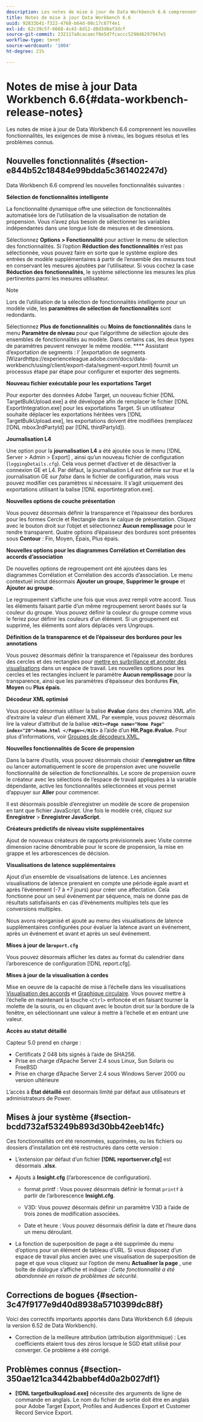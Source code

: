 ```yaml
---
description: Les notes de mise à jour de Data Workbench 6.6 comprennent les nouvelles fonctionnalités, les exigences de mise à niveau, les bogues résolus et les problèmes connus.
title: Notes de mise à jour Data Workbench 6.6
uuid: 92833b41-f322-4768-b64d-08c17c87f4e1
exl-id: 62c39c5f-6668-4c43-8d12-d8d3d8af3dcf
source-git-commit: 232117a8cacaecf8e5d7fcaccc5290d6297947e5
workflow-type: tm+mt
source-wordcount: '1004'
ht-degree: 21%

---
```


# Notes de mise à jour Data Workbench 6.6{#data-workbench-release-notes}

Les notes de mise à jour de Data Workbench 6.6 comprennent les nouvelles fonctionnalités, les exigences de mise à niveau, les bogues résolus et les problèmes connus.

## Nouvelles fonctionnalités {#section-e844b52c18484e99bdda5c361402247d}

Data Workbench 6.6 comprend les nouvelles fonctionnalités suivantes :

**Sélection de fonctionnalités intelligente**

La fonctionnalité dynamique offre une sélection de fonctionnalités automatisée lors de l’utilisation de la visualisation de notation de propension. Vous n’avez plus besoin de sélectionner les variables indépendantes dans une longue liste de mesures et de dimensions.

Sélectionnez **Options > Fonctionnalité** pour activer le menu de sélection des fonctionnalités. Si l’option **Réduction des fonctionnalités** n’est pas sélectionnée, vous pouvez faire en sorte que le système explore des entrées de modèle supplémentaires à partir de l’ensemble des mesures tout en conservant les mesures ajoutées par l’utilisateur. Si vous cochez la case **Réduction des fonctionnalités**, le système sélectionne les mesures les plus pertinentes parmi les mesures utilisateur.

>[!NOTE]
>
>Lors de l’utilisation de la sélection de fonctionnalités intelligente pour un modèle vide, les **paramètres de sélection de fonctionnalités** sont redondants.

Sélectionnez **Plus de fonctionnalités** ou **Moins de fonctionnalités** dans le menu **Paramètre de niveau** pour que l’algorithme de sélection ajoute des ensembles de fonctionnalités au modèle. Dans certains cas, les deux types de paramètres peuvent renvoyer le même modèle.
**** Assistant d’exportation de segments : l’ [exportation de segments ]Wizardhttps://experienceleague.adobe.com/docs/data-workbench/using/client/export-data/segment-export.html) fournit un processus étape par étape pour configurer et exporter des segments.

**Nouveau fichier exécutable pour les exportations Target**

Pour exporter des données Adobe Target, un nouveau fichier [!DNL TargetBulkUpload.exe] a été développé afin de remplacer le fichier [!DNL ExportIntegration.exe] pour les exportations Target. Si un utilisateur souhaite déplacer les exportations héritées vers [!DNL TargetBulkUpload.exe], les exportations doivent être modifiées (remplacez [!DNL mbox3rdPartyId] par [!DNL thirdPartyId]).

**Journalisation L4**

Une option pour la **journalisation L4** a été ajoutée sous le menu [!DNL Server > Admin > Export] , ainsi qu’un nouveau fichier de configuration (`loggingDetails.cfg`). Cela vous permet d’activer et de désactiver la connexion GE et L4. Par défaut, la journalisation L4 est définie sur *true* et la journalisation GE sur *false* dans le fichier de configuration, mais vous pouvez modifier ces paramètres si nécessaire. Il s’agit uniquement des exportations utilisant la balise [!DNL exportintegration.exe].

**Nouvelles options de couche présentation**

Vous pouvez désormais définir la transparence et l’épaisseur des bordures pour les formes Cercle et Rectangle dans le calque de présentation. Cliquez avec le bouton droit sur l’objet et sélectionnez **Aucun remplissage** pour le rendre transparent. Quatre options d’épaisseur des bordures sont présentes sous **Contour** : Fin, Moyen, Épais, Plus épais.

**Nouvelles options pour les diagrammes Corrélation et Corrélation des accords d’association**

De nouvelles options de regroupement ont été ajoutées dans les diagrammes Corrélation et Corrélation des accords d’association. Le menu contextuel inclut désormais **Ajouter un groupe**, **Supprimer le groupe** et **Ajouter au groupe**.

Le regroupement s’affiche une fois que vous avez rempli votre accord. Tous les éléments faisant partie d’un même regroupement seront basés sur la couleur du groupe. Vous pouvez définir la couleur du groupe comme vous le feriez pour définir les couleurs d’un élément. Si un groupement est supprimé, les éléments sont alors déplacés vers Ungroups.

**Définition de la transparence et de l’épaisseur des bordures pour les annotations**

Vous pouvez désormais définir la transparence et l’épaisseur des bordures des cercles et des rectangles pour [mettre en surbrillance et annoter des visualisations](../../home/c-get-started/c-vis/c-present-layer.md#concept-1235f55dfeb14e0898a1cbc13a827f67) dans un espace de travail. Les nouvelles options pour les cercles et les rectangles incluent le paramètre **Aucun remplissage** pour la transparence, ainsi que les paramètres d’épaisseur des bordures **Fin**, **Moyen** ou **Plus épais**.

**Décodeur XML optimisé**

Vous pouvez désormais utiliser la balise **#value** dans des chemins XML afin d’extraire la valeur d’un élément XML. Par exemple, vous pouvez désormais lire la valeur d’attribut de la balise **`<Hit><Page name="Home Page" index="20">home.html </Page></Hit>`** à l’aide d’un **Hit.Page.#value.** Pour plus d’informations, voir [Groupes de décodeurs XML.](../../home/c-dataset-const-proc/c-dataset-inc-files/c-types-dataset-inc-files/c-log-proc-dataset-inc-files/c-xml-dec-grps.md#concept-5eda5ab253724674832f6951e2a0d1c3)

**Nouvelles fonctionnalités de Score de propension**

Dans la barre d’outils, vous pouvez désormais choisir d’**enregistrer un filtre** ou lancer automatiquement le score de propension avec une nouvelle fonctionnalité de sélection de fonctionnalités. Le score de propension ouvre le créateur avec les sélections de l’espace de travail appliquées à la variable dépendante, active les fonctionnalités sélectionnées et vous permet d’appuyer sur **Aller** pour commencer.

Il est désormais possible d’enregistrer un modèle de score de propension en tant que fichier JavaScript. Une fois le modèle créé, cliquez sur **Enregistrer** > **Enregistrer JavaScript**.

**Créateurs prédictifs de niveau visite supplémentaires**

Ajout de nouveaux créateurs de rapports prévisionnels avec Visite comme dimension racine dénombrable pour le score de propension, la mise en grappe et les arborescences de décision.

**Visualisations de latence supplémentaires**

Ajout d’un ensemble de visualisations de latence. Les anciennes visualisations de latence prenaient en compte une période égale avant et après l’événement (-7 à +7 jours) pour créer une affectation. Cela fonctionne pour un seul événement par séquence, mais ne donne pas de résultats satisfaisants en cas d’événements multiples tels que les conversions multiples.

Nous avons réorganisé et ajouté au menu des visualisations de latence supplémentaires configurées pour évaluer la latence avant un événement, après un événement et avant et après un seul événement.

**Mises à jour de la`report.cfg`**

Vous pouvez désormais afficher les dates au format du calendrier dans l’arborescence de configuration [!DNL report.cfg].

**Mises à jour de la visualisation à cordes**

Mise en oeuvre de la capacité de mise à l’échelle dans les visualisations [Visualisation des accords](../../home/c-get-started/c-analysis-vis/c-chord-visualization.md#concept-ca600beb11674f3bb2696edf41f1dda9) et [Graphique circulaire](../../home/c-get-started/c-analysis-vis/c-pie-chart.md#concept-65bd6e41ee814684a7f53ea69142f21c). Vous pouvez mettre à l’échelle en maintenant la touche `<Ctrl>` enfoncée et en faisant tourner la molette de la souris, ou en cliquant avec le bouton droit sur la bordure de la fenêtre, en sélectionnant une valeur à mettre à l’échelle et en entrant une valeur.

**Accès au statut détaillé**

Capteur 5.0 prend en charge :

* Certificats 2 048 bits signés à l’aide de SHA256.
* Prise en charge d’Apache Server 2.4 sous Linux, Sun Solaris ou FreeBSD
* Prise en charge d’Apache Server 2.4 sous Windows Server 2000 ou version ultérieure

L’accès à **État détaillé** est désormais limité par défaut aux utilisateurs et administrateurs de Power.

## Mises à jour système {#section-bcdd732af53249b893d30bb42eeb14fc}

Ces fonctionnalités ont été renommées, supprimées, ou les fichiers ou dossiers d’installation ont été restructurés dans cette version :

* L’extension par défaut d’un fichier **[!DNL reportserver.cfg]** est désormais **.xlsx**.

* Ajouts à **Insight.cfg** (l’arborescence de configuration).

   * format printf : Vous pouvez désormais définir le format `printf` à partir de l’arborescence **Insight.cfg**.

   * V3D: Vous pouvez désormais définir un paramètre V3D à l’aide de trois zones de modification associées.
   * Date et heure : Vous pouvez désormais définir la date et l’heure dans un menu déroulant.

* La fonction de superposition de page a été supprimée du menu d’options pour un élément de tableau d’URL. Si vous disposez d’un espace de travail plus ancien avec une visualisation de superposition de page et que vous cliquez sur l’option de menu **Actualiser la page** , une boîte de dialogue s’affiche et indique : *Cette fonctionnalité a été abandonnée en raison de problèmes de sécurité*.

## Corrections de bogues {#section-3c47f9177e9d40d8938a5710399dc88f}

Voici des correctifs importants apportés dans Data Workbench 6.6 (depuis la version 6.52 de Data Workbench).

* Correction de la meilleure attribution (attribution algorithmique) : Les coefficients étaient tous des zéros lorsque le SGD était utilisé pour converger. Ce problème a été corrigé.

## Problèmes connus {#section-350ae121ca3442babbef4d0a2b027df1}

* **[!DNL targetbulkupload.exe]** nécessite des arguments de ligne de commande en anglais. Le nom du fichier de sortie doit être en anglais pour Adobe Target Export, Profiles and Audiences Export et Customer Record Service Export.
